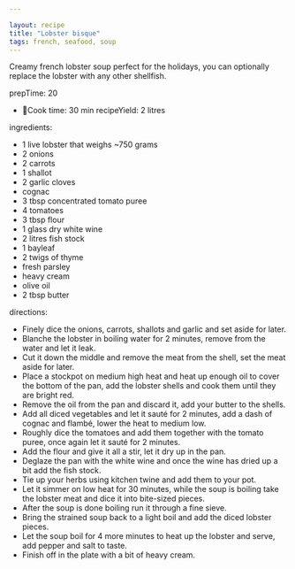 ```yaml
---

layout: recipe
title: "Lobster bisque"
tags: french, seafood, soup
---
```


Creamy french lobster soup perfect for the holidays, you can optionally replace the lobster with any other shellfish.

prepTime: 20
- 🍳Cook time: 30 min
recipeYield: 2 litres

ingredients:
- 1 live lobster that weighs ~750 grams
- 2 onions
- 2 carrots
- 1 shallot
- 2 garlic cloves
- cognac
- 3 tbsp concentrated tomato puree
- 4 tomatoes
- 3 tbsp flour
- 1 glass dry white wine
- 2 litres fish stock
- 1 bayleaf
- 2 twigs of thyme
- fresh parsley
- heavy cream
- olive oil
- 2 tbsp butter

directions:
- Finely dice the onions, carrots, shallots and garlic and set aside for later.
- Blanche the lobster in boiling water for 2 minutes, remove from the water and let it leak.
- Cut it down the middle and remove the meat from the shell, set the meat aside for later.
- Place a stockpot on medium high heat and heat up enough oil to cover the bottom of the pan, add the lobster shells and cook them until they are bright red.
- Remove the oil from the pan and discard it, add your butter to the shells.
- Add all diced vegetables and let it sauté for 2 minutes, add a dash of cognac and flambé, lower the heat to medium low.
- Roughly dice the tomatoes and add them together with the tomato puree, once again let it sauté for 2 minutes.
- Add the flour and give it all a stir, let it dry up in the pan.
- Deglaze the pan with the white wine and once the wine has dried up a bit add the fish stock.
- Tie up your herbs using kitchen twine and add them to your pot.
- Let it simmer on low heat for 30 minutes, while the soup is boiling take the lobster meat and dice it into bite-sized pieces.
- After the soup is done boiling run it through a fine sieve.
- Bring the strained soup back to a light boil and add the diced lobster pieces.
- Let the soup boil for 4 more minutes to heat up the lobster and serve, add pepper and salt to taste.
- Finish off in the plate with a bit of heavy cream.
